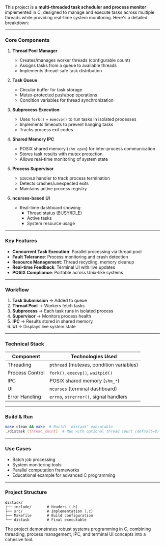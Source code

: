 This project is a **multi-threaded task scheduler and process monitor** implemented in C, designed to manage and execute tasks across multiple threads while providing real-time system monitoring. Here's a detailed breakdown:

---

### **Core Components**
1. **Thread Pool Manager**  
   - Creates/manages worker threads (configurable count)  
   - Assigns tasks from a queue to available threads  
   - Implements thread-safe task distribution

2. **Task Queue**  
   - Circular buffer for task storage  
   - Mutex-protected push/pop operations  
   - Condition variables for thread synchronization

3. **Subprocess Execution**  
   - Uses `fork()` + `execvp()` to run tasks in isolated processes  
   - Implements timeouts to prevent hanging tasks  
   - Tracks process exit codes

4. **Shared Memory IPC**  
   - POSIX shared memory (`shm_open`) for inter-process communication  
   - Stores task results with mutex protection  
   - Allows real-time monitoring of system state

5. **Process Supervisor**  
   - `SIGCHLD` handler to track process termination  
   - Detects crashes/unexpected exits  
   - Maintains active process registry

6. **ncurses-based UI**  
   - Real-time dashboard showing:  
     - Thread status (BUSY/IDLE)  
     - Active tasks  
     - System resource usage  

---

### **Key Features**
- **Concurrent Task Execution**: Parallel processing via thread pool  
- **Fault Tolerance**: Process monitoring and crash detection  
- **Resource Management**: Thread recycling, memory cleanup  
- **Real-time Feedback**: Terminal UI with live updates  
- **POSIX Compliance**: Portable across Unix-like systems  

---

### **Workflow**
1. **Task Submission** → Added to queue  
2. **Thread Pool** → Workers fetch tasks  
3. **Subprocess** → Each task runs in isolated process  
4. **Supervisor** → Monitors process health  
5. **IPC** → Results stored in shared memory  
6. **UI** → Displays live system state  

---

### **Technical Stack**
| Component       | Technologies Used               |
|-----------------|---------------------------------|
| Threading       | `pthread` (mutexes, condition variables) |
| Process Control | `fork()`, `execvp()`, `waitpid()` |
| IPC             | POSIX shared memory (`shm_*`)   |
| UI              | `ncurses` (terminal dashboard)  |
| Error Handling  | `errno`, `strerror()`, signal handlers |

---

### **Build & Run**
```bash
make clean && make  # Builds 'distask' executable
./distask [thread_count]  # Run with optional thread count (default=8)
```

---

### **Use Cases**
- Batch job processing  
- System monitoring tools  
- Parallel computation frameworks  
- Educational example for advanced C programming  

---

### **Project Structure**
```
distask/
├── include/       # Headers (.h)
├── src/           # Implementation (.c)
├── Makefile       # Build configuration
└── distask        # Final executable
```

The project demonstrates robust systems programming in C, combining threading, process management, IPC, and terminal UI concepts into a cohesive tool.
